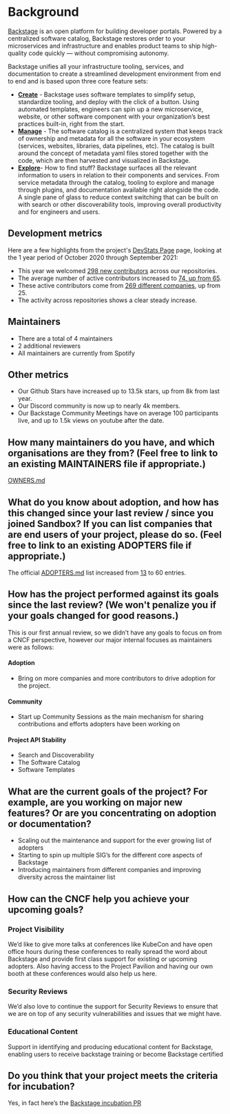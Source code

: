 # Background

[Backstage​​](https://backstage.io/) is an open platform for building developer portals. Powered by a centralized software catalog, Backstage restores order to your microservices and infrastructure and enables product teams to ship high-quality code quickly — without compromising autonomy.

Backstage unifies all your infrastructure tooling, services, and documentation to create a streamlined development environment from end to end and is based upon three core feature sets:

- **[Create](https://backstage.io/blog/2020/08/05/announcing-backstage-software-templates)** - Backstage uses software templates to simplify setup, standardize tooling, and deploy with the click of a button. Using automated templates, engineers can spin up a new microservice, website, or other software component with your organization’s best practices built-in, right from the start.
- **[Manage](https://backstage.io/blog/2020/06/22/backstage-service-catalog-alpha)** - The software catalog is a centralized system that keeps track of ownership and metadata for all the software in your ecosystem (services, websites, libraries, data pipelines, etc). The catalog is built around the concept of metadata yaml files stored together with the code, which are then harvested and visualized in Backstage.
- **[Explore](https://backstage.io/blog/2020/09/08/announcing-tech-docs)**- How to find stuff? Backstage surfaces all the relevant information to users in relation to their components and services. From service metadata through the catalog, tooling to explore and manage through plugins, and documentation available right alongside the code. A single pane of glass to reduce context switching that can be built on with search or other discoverability tools, improving overall productivity and for engineers and users.

## Development metrics

Here are a few highlights from the project's [DevStats Page](https://backstage.devstats.cncf.io/d/8/dashboards) page, looking at the 1 year period of October 2020 through September 2021:

- This year we welcomed [298 new contributors](https://backstage.devstats.cncf.io/d/52/new-contributors-table?orgId=1&from=1601503200000&to=1633125599000) across our repositories.
- The average number of active contributors increased to [74, up from 65](https://backstage.devstats.cncf.io/d/74/contributions-chart?orgId=1&from=1601503200000&to=1633125599000).
- These active contributors come from [269 different companies](https://backstage.devstats.cncf.io/d/5/companies-table?orgId=1&var-period_name=Last%20year&var-metric=contributions), up from 25.
- The activity across repositories shows a clear steady increase.

## Maintainers

- There are a total of 4 maintainers
- 2 additional reviewers
- All maintainers are currently from Spotify

## Other metrics

- Our Github Stars have increased up to 13.5k stars, up from 8k from last year.
- Our Discord community is now up to nearly 4k members.
- Our Backstage Community Meetings have on average 100 participants live, and up to 1.5k views on youtube after the date.

## How many maintainers do you have, and which organisations are they from? (Feel free to link to an existing MAINTAINERS file if appropriate.)

[OWNERS.md](https://github.com/backstage/backstage/blob/master/OWNERS.md)

## What do you know about adoption, and how has this changed since your last review / since you joined Sandbox? If you can list companies that are end users of your project, please do so. (Feel free to link to an existing ADOPTERS file if appropriate.)

The official [ADOPTERS.md](https://github.com/backstage/backstage/blob/master/ADOPTERS.md) list increased from [13](https://github.com/backstage/backstage/blob/992dfd545212f82cdeb83e2fc48921a4faa45e99/ADOPTERS.md) to 60 entries.

## How has the project performed against its goals since the last review? (We won't penalize you if your goals changed for good reasons.)

This is our first annual review, so we didn’t have any goals to focus on from a CNCF perspective, however our major internal focuses as maintainers were as follows:

#### Adoption

- Bring on more companies and more contributors to drive adoption for the project.

#### Community

- Start up Community Sessions as the main mechanism for sharing contributions and efforts adopters have been working on

#### Project API Stability

- Search and Discoverability
- The Software Catalog
- Software Templates

## What are the current goals of the project? For example, are you working on major new features? Or are you concentrating on adoption or documentation?

- Scaling out the maintenance and support for the ever growing list of adopters
- Starting to spin up multiple SIG’s for the different core aspects of Backstage
- Introducing maintainers from different companies and improving diversity across the maintainer list

## How can the CNCF help you achieve your upcoming goals?

### Project Visibility

We’d like to give more talks at conferences like KubeCon and have open office hours during these conferences to really spread the word about Backstage and provide first class support for existing or upcoming adopters. Also having access to the Project Pavilion and having our own booth at these conferences would also help us here.

### Security Reviews

We’d also love to continue the support for Security Reviews to ensure that we are on top of any security vulnerabilities and issues that we might have.

### Educational Content

Support in identifying and producing educational content for Backstage, enabling users to receive backstage training or become Backstage certified

## Do you think that your project meets the criteria for incubation?

Yes, in fact here’s the [Backstage incubation PR](https://github.com/cncf/toc/pull/717)
